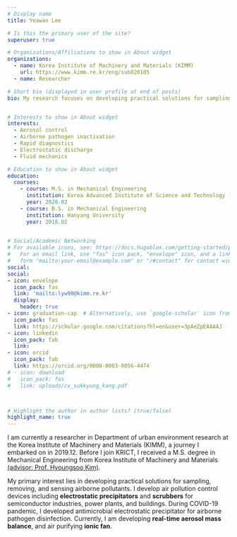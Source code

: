 ```yaml
---
# Display name
title: Yeawan Lee

# Is this the primary user of the site?
superuser: true

# Organizations/Affiliations to show in About widget
organizations:
  - name: Korea Institute of Machinery and Materials (KIMM)
    url: https://www.kimm.re.kr/eng/sub020105
  - name: Researcher

# Short bio (displayed in user profile at end of posts)
bio: My research focuses on developing practical solutions for sampling, removing, and sensing airborne pollutants.


# Interests to show in About widget
interests:
  - Aerosol control
  - Airborne pathogen inactivation
  - Rapid diagnostics
  - Electrostatic discharge
  - Fluid mechanics

# Education to show in About widget
education:
  courses:
    - course: M.S. in Mechanical Engineering
      institution: Korea Advanced Institute of Science and Technology (KAIST)
      year: 2020.02
    - course: B.S. in Mechanical Engineering
      institution: Hanyang University
      year: 2018.02
    

# Social/Academic Networking
# For available icons, see: https://docs.hugoblox.com/getting-started/page-builder/#icons
#   For an email link, use "fas" icon pack, "envelope" icon, and a link in the
#   form "mailto:your-email@example.com" or "/#contact" for contact widget.
social:
social:
- icon: envelope
  icon_pack: fas
  link: 'mailto:lyw90@kimm.re.kr'
  display:
    header: true
- icon: graduation-cap  # Alternatively, use `google-scholar` icon from `ai` icon pack
  icon_pack: fas
  link: https://scholar.google.com/citations?hl=en&user=3pAeZpEAAAAJ
- icon: linkedin
  icon_pack: fab
  link: 
- icon: orcid
  icon_pack: fab
  link: https://orcid.org/0000-0003-0056-4474
# - icon: download
#   icon_pack: fas
#   link: uploads/cv_sukkyung_kang.pdf



# Highlight the author in author lists? (true/false)
highlight_name: true
---
```

I am currently a researcher in Department of urban environment research at the Korea Institute of Machinery and Materials (KIMM), a journey I embarked on in 2019.12. Before I join KRICT, I received a M.S. degree in Mechanical Engineering from Korea Institute of Machinery and Materials [(advisor: Prof. Hyoungsoo Kim)](https://hyoungsookimm.wixsite.com/filkaist).

My primary interest lies in developing practical solutions for sampling, removing, and sensing airborne pollutants. I develop air pollution control devices including **electrostatic precipitators** and **scrubbers** for semiconductor industries, power plants, and buildings. During COVID-19 pandemic, I developed antimicrobial electrostatic precipitator for airborne pathogen disinfection. Currently, I am developing **real-time aerosol mass balance**, and air purifying **ionic fan**.
